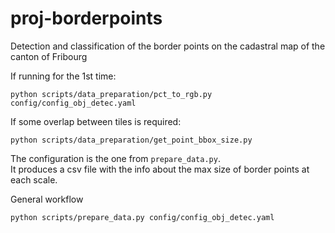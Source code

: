 # proj-borderpoints
Detection and classification of the border points on the cadastral map of the canton of Fribourg

If running for the 1st time:

```
python scripts/data_preparation/pct_to_rgb.py config/config_obj_detec.yaml
```

If some overlap between tiles is required:

```
python scripts/data_preparation/get_point_bbox_size.py
```

The configuration is the one from `prepare_data.py`.<br>
It produces a csv file with the info about the max size of border points at each scale.

General workflow

```
python scripts/prepare_data.py config/config_obj_detec.yaml
```